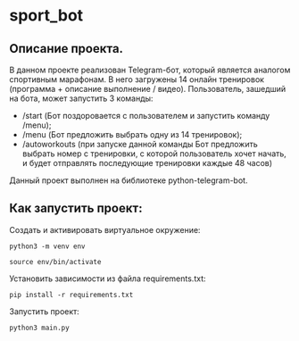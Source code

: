 # sport_bot

## Описание проекта.
В данном проекте реализован Telegram-бот, который является аналогом спортивным марафонам. В него загружены 14 онлайн тренировок 
(программа + описание выполнение / видео). Пользователь, зашедший на бота, может запустить 3 команды:
- /start (Бот поздоровается с пользователем и запустить команду /menu);
- /menu (Бот предложить выбрать одну из 14 тренировок);
- /autoworkouts (при запуске данной команды Бот предложить выбрать 
номер с тренировки, с которой пользователь хочет начать, и будет отправлять последующие тренировки каждые 48 часов)

Данный проект выполнен на библиотеке python-telegram-bot.


## Как запустить проект: 

Cоздать и активировать виртуальное окружение:
```
python3 -m venv env
```
```
source env/bin/activate
```

Установить зависимости из файла requirements.txt:
```
pip install -r requirements.txt
```
Запустить проект:
```
python3 main.py
```
